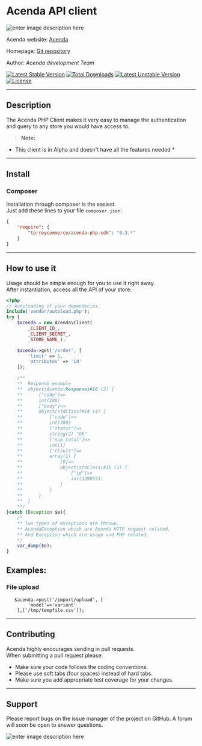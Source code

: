 # Acenda API client

![enter image description here](https://acenda.com/images/logo-acenda@2x.png)

Acenda website: [Acenda](https://acenda.com)

Homepage: [Git repository](http://github.com/torreycommerce/acenda-php-sdk)

Author: _Acenda development Team_

[![Latest Stable Version](https://poser.pugx.org/torreycommerce/acenda-php-sdk/v/stable)](https://packagist.org/packages/torreycommerce/acenda-php-sdk) [![Total Downloads](https://poser.pugx.org/torreycommerce/acenda-php-sdk/downloads)](https://packagist.org/packages/torreycommerce/acenda-php-sdk) [![Latest Unstable Version](https://poser.pugx.org/torreycommerce/acenda-php-sdk/v/unstable)](https://packagist.org/packages/torreycommerce/acenda-php-sdk) [![License](https://poser.pugx.org/torreycommerce/acenda-php-sdk/license)](https://packagist.org/packages/torreycommerce/acenda-php-sdk)

----------

## Description

The Acenda PHP Client makes it very easy to manage the authentication  
and query to any store you would have access to.

> **Note:**
  * This client is in Alpha and doesn't have all the features needed *

--------

## Install
### Composer
Installation through composer is the easiest.  
Just add these lines to your file `composer.json`:
```json
{
    "require": {
        "torreycommerce/acenda-php-sdk": "0.3.*"
    }
}
```
--------

## How to use it
Usage should be simple enough for you to use it right away.  
After instantiation, access all the API of your store:
```php
<?php
// Autoloading of your dependecies.
include('vendor/autoload.php');
try {
    $acenda = new Acenda\Client(
        _CLIENT_ID_,
        _CLIENT_SECRET_,
        _STORE_NAME_);

    $acenda->get('/order', [
        'limit' => 1,
        'attributes' => 'id'
    ]);

    /**
    **  Response example
    **  object(Acenda\Response)#16 (2) {
    **      ["code"]=>
    **      int(200)
    **      ["body"]=>
    **      object(stdClass)#14 (4) {
    **          ["code"]=>
    **          int(200)
    **          ["status"]=>
    **          string(2) "OK"
    **          ["num_total"]=>
    **          int(1)
    **          ["result"]=>
    **          array(1) {
    **              [0]=>
    **              object(stdClass)#15 (1) {
    **                  ["id"]=>
    **                  int(3398553)
    **              }
    **          }
    **      }
    **  }
    **/
}catch (Exception $e){
    /*  
    ** Two types of exceptions are thrown,
    ** AcendaException which are Acenda HTTP request related,
    ** And Exception which are usage and PHP related.
    */
    var_dump($e);
}
```

## Examples:

### File upload

```
   $acenda->post('/import/upload', [
        'model'=>'variant'
    ],['/tmp/tempfile.csv']);

```

--------

## Contributing
Acenda highly encourages sending in pull requests.  
When submitting a pull request please:  
* Make sure your code follows the coding conventions.
* Please use soft tabs (four spaces) instead of hard tabs.
* Make sure you add appropriate test coverage for your changes.


--------

## Support
Please report bugs on the issue manager of the project on GitHub.
A forum will soon be open to answer questions.

![enter image description here](https://acenda.com/images/logo-acenda@2x.png)
